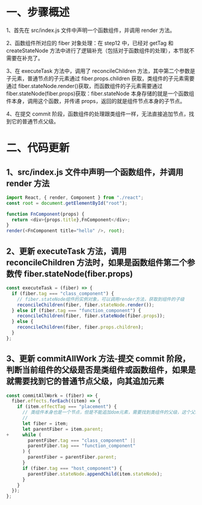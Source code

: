 # 一、步骤概述

1、首先在 src/index.js 文件中声明一个函数组件，并调用 render 方法。

2、函数组件所对应的 fiber 对象处理：在 step12 中，已经对 getTag 和 createStateNode 方法中进行了逻辑补充（包括对于函数组件的处理），本节就不需要在补充了。

3、在 executeTask 方法中，调用了 reconcileChildren 方法，其中第二个参数是子元素，普通节点的子元素通过 fiber.props.children 获取，类组件的子元素需要通过 fiber.stateNode.render()获取，而函数组件的子元素需要通过 fiber.stateNode(fiber.props)获取：fiber.stateNode 本身存储的就是一个函数组件本身，调用这个函数，并传递 props，返回的就是组件节点本身的子节点。

4、在提交 commit 阶段，函数组件的处理跟类组件一样，无法直接追加节点，找到它的普通节点父级。

# 二、代码更新

## 1、src/index.js 文件中声明一个函数组件，并调用 render 方法

```javascript
import React, { render, Component } from "./react";
const root = document.getElementById("root");

function FnComponent(props) {
  return <div>{props.title},FnComponent</div>;
}
render(<FnComponent title="hello" />, root);
```

## 2、更新 executeTask 方法，调用 reconcileChildren 方法时，如果是函数组件第二个参数传 fiber.stateNode(fiber.props)

```javascript
const executeTask = (fiber) => {
  if (fiber.tag === "class_component") {
    // fiber.stateNode组件的实例对象，可以调用render方法，获取到组件的子级
    reconcileChildren(fiber, fiber.stateNode.render());
  } else if (fiber.tag === "function_component") {
    reconcileChildren(fiber, fiber.stateNode(fiber.props));
  } else {
    reconcileChildren(fiber, fiber.props.children);
  }
};
```

## 3、更新 commitAllWork 方法-提交 commit 阶段，判断当前组件的父级是否是类组件或函数组件，如果是就需要找到它的普通节点父级，向其追加元素

```javascript
const commitAllWork = (fiber) => {
  fiber.effects.forEach((item) => {
    if (item.effectTag === "placement") {
      // 类组件本身也是一个节点，但是不能追加dom元素，需要找到类组件的父级，这个父级一定是一个普通的dom元素，向其追加类组件返回的类型
      //
      let fiber = item;
      let parentFiber = item.parent;
+     while (
        parentFiber.tag === "class_component" ||
        parentFiber.tag === "function_component"
      ) {
        parentFiber = parentFiber.parent;
      }
      if (fiber.tag === "host_component") {
        parentFiber.stateNode.appendChild(item.stateNode);
      }
    }
  });
};
```
